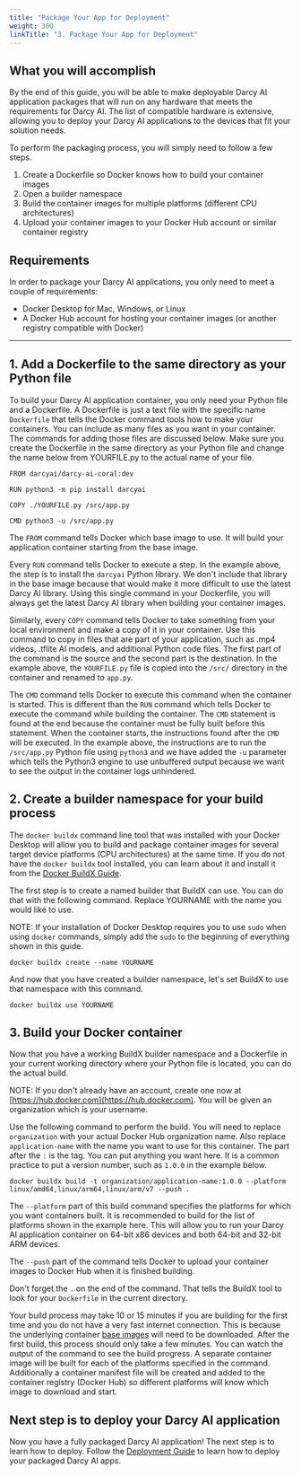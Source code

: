 ```yaml
---
title: "Package Your App for Deployment"
weight: 300
linkTitle: "3. Package Your App for Deployment"
---
```

## What you will accomplish

By the end of this guide, you will be able to make deployable Darcy AI application packages that will run on any hardware that meets the requirements for Darcy AI. The list of compatible hardware is extensive, allowing you to deploy your Darcy AI applications to the devices that fit your solution needs.

To perform the packaging process, you will simply need to follow a few steps.

1. Create a Dockerfile so Docker knows how to build your container images
2. Open a builder namespace
3. Build the container images for multiple platforms (different CPU architectures)
4. Upload your container images to your Docker Hub account or similar container registry

## Requirements

In order to package your Darcy AI applications, you only need to meet a couple of requirements:
- Docker Desktop for Mac, Windows, or Linux
- A Docker Hub account for hosting your container images (or another registry compatible with Docker)

-----

## 1. Add a Dockerfile to the same directory as your Python file

To build your Darcy AI application container, you only need your Python file and a Dockerfile. A Dockerfile is just a text file with the specific name `Dockerfile` that tells the Docker command tools how to make your containers. You can include as many files as you want in your container. The commands for adding those files are discussed below. Make sure you create the Dockerfile in the same directory as your Python file and change the name below from YOURFILE.py to the actual name of your file.
```
FROM darcyai/darcy-ai-coral:dev

RUN python3 -m pip install darcyai

COPY ./YOURFILE.py /src/app.py

CMD python3 -u /src/app.py
```

The `FROM` command tells Docker which base image to use. It will build your application container starting from the base image.

Every `RUN` command tells Docker to execute a step. In the example above, the step is to install the `darcyai` Python library. We don't include that library in the base image because that would make it more difficult to use the latest Darcy AI library. Using this single command in your Dockerfile, you will always get the latest Darcy AI library when building your container images.

Similarly, every `COPY` command tells Docker to take something from your local environment and make a copy of it in your container. Use this command to copy in files that are part of your application, such as .mp4 videos, .tflite AI models, and additional Python code files. The first part of the command is the source and the second part is the destination. In the example above, the `YOURFILE.py` file is copied into the `/src/` directory in the container and renamed to `app.py`.

The `CMD` command tells Docker to execute this command when the container is started. This is different than the `RUN` command which tells Docker to execute the command while building the container. The `CMD` statement is found at the end because the container must be fully built before this statement. When the container starts, the instructions found after the `CMD` will be executed. In the example above, the instructions are to run the `/src/app.py` Python file using `python3` and we have added the `-u` parameter which tells the Python3 engine to use unbuffered output because we want to see the output in the container logs unhindered.

## 2. Create a builder namespace for your build process

The `docker buildx` command line tool that was installed with your Docker Desktop will allow you to build and package container images for several target device platforms (CPU architectures) at the same time. If you do not have the `docker buildx` tool installed, you can learn about it and install it from the [Docker BuildX Guide](https://docs.docker.com/buildx/working-with-buildx/).

The first step is to create a named builder that BuildX can use. You can do that with the following command. Replace YOURNAME with the name you would like to use.

NOTE: If your installation of Docker Desktop requires you to use `sudo` when using `docker` commands, simply add the `sudo` to the beginning of everything shown in this guide.

```
docker buildx create --name YOURNAME
```

And now that you have created a builder namespace, let's set BuildX to use that namespace with this command.

```
docker buildx use YOURNAME
```

## 3. Build your Docker container

Now that you have a working BuildX builder namespace and a Dockerfile in your current working directory where your Python file is located, you can do the actual build.

NOTE: If you don't already have an account, create one now at [https://hub.docker.com](https://hub.docker.com). You will be given an organization which is your username.

Use the following command to perform the build. You will need to replace `organization` with your actual Docker Hub organization name. Also replace `application-name` with the name you want to use for this container. The part after the `:` is the tag. You can put anything you want here. It is a common practice to put a version number, such as `1.0.0` in the example below.

```
docker buildx build -t organization/application-name:1.0.0 --platform linux/amd64,linux/arm64,linux/arm/v7 --push .
```

The `--platform` part of this build command specifies the platforms for which you want containers built. It is recommended to build for the list of platforms shown in the example here. This will allow you to run your Darcy AI application container on 64-bit x86 devices and both 64-bit and 32-bit ARM devices.

The `--push` part of the command tells Docker to upload your container images to Docker Hub when it is finished building.

Don't forget the `.` on the end of the command. That tells the BuildX tool to look for your `Dockerfile` in the current directory.

Your build process may take 10 or 15 minutes if you are building for the first time and you do not have a very fast internet connection. This is because the underlying container [base images](./TERMINOLOGY.md#docker-base-image) will need to be downloaded. After the first build, this process should only take a few minutes. You can watch the output of the command to see the build progress. A separate container image will be built for each of the platforms specified in the command. Additionally a container manifest file will be created and added to the container registry (Docker Hub) so different platforms will know which image to download and start.

## Next step is to deploy your Darcy AI application

Now you have a fully packaged Darcy AI application! The next step is to learn how to deploy. Follow the [Deployment Guide](./DEPLOY.md) to learn how to deploy your packaged Darcy AI apps.


